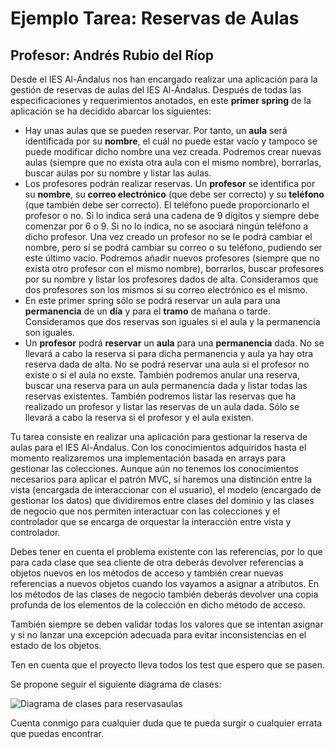 # Ejemplo Tarea: Reservas de Aulas
## Profesor: Andrés Rubio del Ríop

Desde el IES Al-Ándalus nos han encargado realizar una aplicación para la gestión de reservas de aulas del IES Al-Ándalus. Después de todas las especificaciones y requerimientos anotados, en este **primer spring** de la aplicación se ha decidido abarcar los siguientes:

- Hay unas aulas que se pueden reservar. Por tanto, un **aula** será identificada por su **nombre**, el cuál no puede estar vacío y tampoco se puede modificar dicho nombre una vez creada. Podremos crear nuevas aulas (siempre que no exista otra aula con el mismo nombre), borrarlas, buscar aulas por su nombre y listar las aulas.
- Los profesores podrán realizar reservas. Un **profesor** se identifica por su **nombre**, su **correo electrónico** (que debe ser correcto) y su **teléfono** (que también debe ser correcto). El teléfono puede proporcionarlo el profesor o no. Si lo indica será una cadena de 9 dígitos y siempre debe comenzar por 6 o 9. Si no lo indica, no se asociará ningún teléfono a dicho profesor. Una vez creado un profesor no se le podrá cambiar el nombre, pero sí se podrá cambiar su correo o su teléfono, pudiendo ser este último vacío. Podremos añadir nuevos profesores (siempre que no exista otro profesor con el mismo nombre), borrarlos, buscar profesores por su nombre y listar los profesores dados de alta. Consideramos que dos profesores son los mismos si su correo electrónico es el mismo.
- En este primer spring sólo se podrá reservar un aula para una **permanencia** de un **día** y para el **tramo** de mañana o tarde. Consideramos que dos reservas son iguales si el aula y la permanencia son iguales.
- Un **profesor** podrá **reservar** un **aula** para una **permanencia** dada. No se llevará a cabo la reserva si para dicha permanencia y aula ya hay otra reserva dada de alta. No se podrá reservar una aula si el profesor no existe o si el aula no exste. También podremos anular una reserva, buscar una reserva para un aula  permanencia dada y listar todas las reservas existentes. También podremos listar las reservas que ha realizado un profesor y listar las reservas de un aula dada. Sólo se llevará a cabo la reserva si el profesor y el aula existen.

Tu tarea consiste en realizar una aplicación para gestionar la reserva de aulas para el IES Al-Ándalus. Con los conocimientos adquiridos hasta el momento realizaremos una implementación basada en arrays para gestionar las colecciones. Aunque aún no tenemos los conocimientos necesarios para aplicar el patrón MVC, sí haremos una distinción entre la vista (encargada de interaccionar con el usuario), el modelo (encargado de gestionar los datos) que dividiremos entre clases del dominio y las clases de negocio que nos permiten interactuar con las colecciones y el controlador que se encarga de orquestar la interacción entre vista y controlador.

Debes tener en cuenta el problema existente con las referencias, por lo que para cada clase que sea cliente de otra deberás devolver referencias a objetos nuevos en los métodos de acceso y también crear nuevas referencias a nuevos objetos cuando los vayamos a asignar a atributos. En los métodos de las clases de negocio también deberás devolver una copia profunda de los elementos de la colección en dicho método de acceso.

También siempre se deben validar todas los valores que se intentan asignar y si no lanzar una excepción adecuada para evitar inconsistencias en el estado de los objetos.

Ten en cuenta que el proyecto lleva todos los test que espero que se pasen.

Se propone seguir el siguiente diagrama de clases:

![Diagrama de clases para reservasaulas](src/main/resources/org/iesalandalus/programacion/reservasaulas/reservasAulas.png)

Cuenta conmigo para cualquier duda que te pueda surgir o cualquier errata que puedas encontrar.



